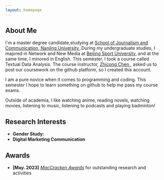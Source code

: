```yaml
---
layout: homepage
---
```


## About Me

I'm a master degree candidate,studying at <a href="https://jc.nju.edu.cn/en9/main.htm" target="_blank">School of Journalism and Communication</a>,<a href="https://www.nju.edu.cn/" target="_blank"> Nanjing University </a>.During my undergraduate studies, I majored in Network and New Media at <a href="https://www.bsu.edu.cn/" target="_blank">Beijing Sport University</a>, and at the same time, I minored in English.
This semester, I took a course called Textual Data Analysis. The course instructor, <a href="https://zhicongchen.github.io/" target="_blank"> Zhicong Chen </a> , asked us to post our coursework on the github platform, so I created this account.

I am a pure novice when it comes to programming and coding. This semester I hope to learn something on github to help me pass my course exams.

Outside of academia, I like watching anime, reading novels, watching movies, listening to music, listening to podcasts and playing badminton!

## Research Interests
- **Gender Study:** 
- **Digital Marketing Communication** 


## Awards
- **[May. 2023]** <a href="https://gsas.nyu.edu/admissions/financial-aid/graduate-school-fellowships-and-assistantships.html" target="_blank">*MacCracken Awards*</a> for outstanding research and activities


